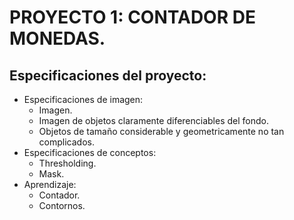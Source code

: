 # PROYECTO 1: CONTADOR DE MONEDAS.
## Especificaciones del proyecto:
- Especificaciones de imagen:
    - Imagen.
    - Imagen de objetos claramente diferenciables del fondo.
    - Objetos de tamaño considerable y geometricamente no tan complicados.
- Especificaciones de conceptos:
    - Thresholding.
    - Mask.
- Aprendizaje:
    - Contador.
    - Contornos.
